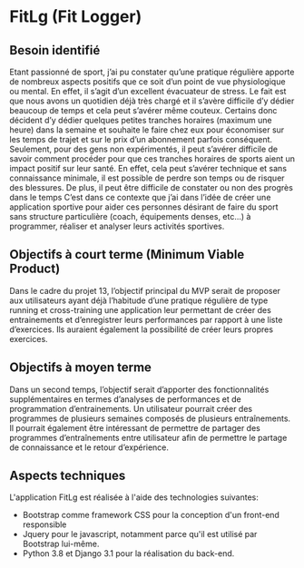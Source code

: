 # FitLg (Fit Logger)

## Besoin identifié
Etant passionné de sport, j’ai pu constater qu’une 
pratique régulière apporte de nombreux aspects 
positifs que ce soit d’un point de vue physiologique 
ou mental. En effet, il s’agit d’un excellent 
évacuateur de stress. Le fait est que nous avons un 
quotidien déjà très chargé et il s’avère difficile 
d’y dédier beaucoup de temps et cela peut s’avérer 
même couteux. Certains donc décident d’y dédier 
quelques petites tranches horaires (maximum une 
heure) dans la semaine et souhaite le faire chez 
eux pour économiser sur les temps de trajet et 
sur le prix d’un abonnement parfois conséquent. 
Seulement, pour des gens non expérimentés, il peut 
s’avérer difficile de savoir comment procéder pour 
que ces tranches horaires de sports aient un impact 
positif sur leur santé. En effet, cela peut 
s’avérer technique et sans connaissance minimale, 
il est possible de perdre son temps ou de risquer 
des blessures. De plus, il peut être difficile de 
constater ou non des progrès dans le temps
C’est dans ce contexte que j’ai dans l’idée de 
créer une application sportive pour aider ces 
personnes désirant de faire du sport sans structure 
particulière (coach, équipements denses, etc…) à 
programmer, réaliser et analyser leurs activités 
sportives.

## Objectifs à court terme (Minimum Viable Product)
Dans le cadre du projet 13, l’objectif principal du 
MVP serait de proposer aux utilisateurs ayant 
déjà l’habitude d’une pratique régulière de type 
running et cross-training une application leur 
permettant de créer des entrainements et 
d’enregistrer leurs performances par rapport à une 
liste d’exercices. Ils auraient également la 
possibilité de créer leurs propres exercices.

## Objectifs à moyen terme
Dans un second temps, l’objectif serait d’apporter 
des fonctionnalités supplémentaires en termes 
d’analyses de performances et de programmation 
d’entrainements. Un utilisateur pourrait créer 
des programmes de plusieurs semaines composés de 
plusieurs entraînements. Il pourrait également être 
intéressant de permettre de partager des programmes 
d’entraînements entre utilisateur afin de permettre 
le partage de connaissance et le retour d’expérience. 

## Aspects techniques
L'application FitLg est réalisée à l'aide des technologies
suivantes:

- Bootstrap comme framework CSS pour la conception d'un front-end responsible
- Jquery pour le javascript, notamment parce qu'il est utilisé par Bootstrap lui-même.
- Python 3.8 et Django 3.1 pour la réalisation du back-end.